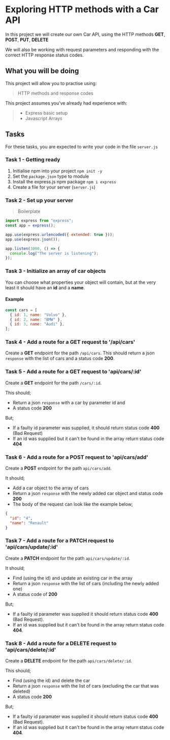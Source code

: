 # Exploring HTTP methods with a Car API

In this project we will create our own Car API, using the HTTP methods **GET**, **POST**, **PUT**, **DELETE**

We will also be working with request parameters and responding with the correct HTTP response status codes.

## What you will be doing

This project will allow you to practise using:

> HTTP methods and response codes

This project assumes you've already had experience with:

> - Express basic setup
> - Javascript Arrays

## Tasks

For these tasks, you are expected to write your code in the file `server.js`

### Task 1 - Getting ready

1. Initialise npm into your project
   `npm init -y`
2. Set the `package.json` type to module
3. Install the express.js npm package
   `npm i express`
4. Create a file for your server (`server.js`)

### Task 2 - Set up your server

> Boilerplate

```javascript
import express from "express";
const app = express();

app.use(express.urlencoded({ extended: true }));
app.use(express.json());

app.listen(3000, () => {
  console.log("The server is listening");
});
```

### Task 3 - Initialize an array of car objects

You can choose what properties your object will contain, but at the very least it should have an **id** and a **name**.

#### Example

```javascript
const cars = [
  { id: 1, name: "Volvo" },
  { id: 2, name: "BMW" },
  { id: 3, name: "Audi" },
];
```

### Task 4 - Add a route for a GET request to '/api/cars'

Create a **GET** endpoint for the path `/api/cars`. This should return a json `response` with the list of cars and a status code **200**.

### Task 5 - Add a route for a GET request to 'api/cars/:id'

Create a **GET** endpoint for the path `/cars/:id`.

This should;

- Return a json `response` with a car by parameter id and
- A status code **200**

But;

- If a faulty id parameter was supplied, it should return status code **400** (Bad Request)
- If an id was supplied but it can't be found in the array return status code **404**

### Task 6 - Add a route for a POST request to 'api/cars/add'

Create a **POST** endpoint for the path `api/cars/add`.

It should;

- Add a car object to the array of cars
- Return a json `response` with the newly added car object and status code **200**
- The body of the request can look like the example below;

```json
{
  "id": "4",
  "name": "Renault"
}
```

### Task 7 - Add a route for a PATCH request to 'api/cars/update/:id'

Create a **PATCH** endpoint for the path `api/cars/update/:id`.

It should;

- Find (using the id) and update an existing car in the array
- Return a json `response` with the list of cars (including the newly added one)
- A status code of **200**

But;

- If a faulty id parameter was supplied it should return status code **400** (Bad Request).
- If an id was supplied but it can't be found in the array return status code **404**.

### Task 8 - Add a route for a DELETE request to 'api/cars/delete/:id'

Create a **DELETE** endpoint for the path `api/cars/delete/:id`.

This should;

- Find (using the id) and delete the car
- Return a json `response` with the list of cars (excluding the car that was deleted)
- A status code **200**

But;

- If a faulty id paramater was supplied it should return status code **400** (Bad Request).
- If an id was supplied but it can't be found in the array return status code **404**.
